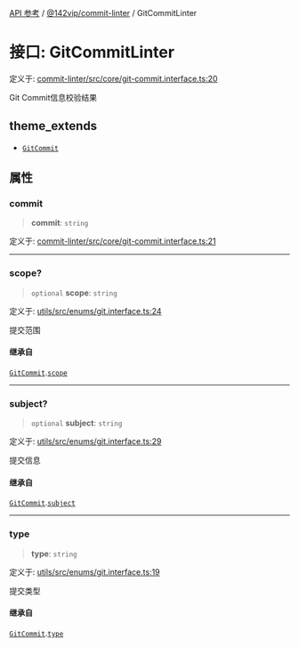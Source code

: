 [API 参考](../wiki/Home) / [@142vip/commit-linter](../wiki/@142vip.commit-linter) / GitCommitLinter

# 接口: GitCommitLinter

定义于: [commit-linter/src/core/git-commit.interface.ts:20](https://github.com/142vip/core-x/blob/58a4aca72f73ebc92491a458c9b83754486dc296/packages/commit-linter/src/core/git-commit.interface.ts#L20)

Git Commit信息校验结果

## theme\_extends

* [`GitCommit`](../wiki/@142vip.utils.%E6%8E%A5%E5%8F%A3.GitCommit)

## 属性

### commit

> **commit**: `string`

定义于: [commit-linter/src/core/git-commit.interface.ts:21](https://github.com/142vip/core-x/blob/58a4aca72f73ebc92491a458c9b83754486dc296/packages/commit-linter/src/core/git-commit.interface.ts#L21)

***

### scope?

> `optional` **scope**: `string`

定义于: [utils/src/enums/git.interface.ts:24](https://github.com/142vip/core-x/blob/58a4aca72f73ebc92491a458c9b83754486dc296/packages/utils/src/enums/git.interface.ts#L24)

提交范围

#### 继承自

[`GitCommit`](../wiki/@142vip.utils.%E6%8E%A5%E5%8F%A3.GitCommit).[`scope`](../wiki/@142vip.utils.%E6%8E%A5%E5%8F%A3.GitCommit#scope)

***

### subject?

> `optional` **subject**: `string`

定义于: [utils/src/enums/git.interface.ts:29](https://github.com/142vip/core-x/blob/58a4aca72f73ebc92491a458c9b83754486dc296/packages/utils/src/enums/git.interface.ts#L29)

提交信息

#### 继承自

[`GitCommit`](../wiki/@142vip.utils.%E6%8E%A5%E5%8F%A3.GitCommit).[`subject`](../wiki/@142vip.utils.%E6%8E%A5%E5%8F%A3.GitCommit#subject)

***

### type

> **type**: `string`

定义于: [utils/src/enums/git.interface.ts:19](https://github.com/142vip/core-x/blob/58a4aca72f73ebc92491a458c9b83754486dc296/packages/utils/src/enums/git.interface.ts#L19)

提交类型

#### 继承自

[`GitCommit`](../wiki/@142vip.utils.%E6%8E%A5%E5%8F%A3.GitCommit).[`type`](../wiki/@142vip.utils.%E6%8E%A5%E5%8F%A3.GitCommit#type)
